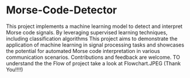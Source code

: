 # Morse-Code-Detector
This project implements a machine learning model to detect and interpret Morse code signals.
By leveraging supervised learning techniques, including classification algorithms
This project aims to demonstrate the application of machine learning in signal processing tasks 
and showcases the potential for automated Morse code interpretation in various communication scenarios. 
Contributions and feedback are welcome.
TO understand the the Flow of project take a look at Flowchart.JPEG
        (Thank You!!!!)
